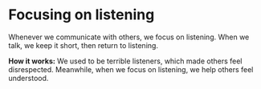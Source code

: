 # Focusing on listening 
Whenever we communicate with others, we focus on listening. When we talk, we keep it short, then return to listening.     

**How it works:** We used to be terrible listeners, which made others feel disrespected. Meanwhile, when we focus on listening, we help others feel understood.   
